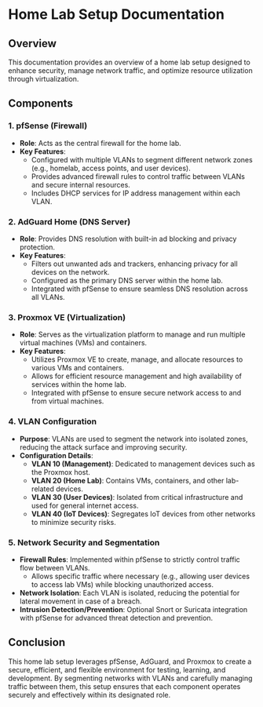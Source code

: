 # Home Lab Setup Documentation

## Overview

This documentation provides an overview of a home lab setup designed to enhance security, manage network traffic, and optimize resource utilization through virtualization.

## Components

### 1. **pfSense (Firewall)**
- **Role**: Acts as the central firewall for the home lab.
- **Key Features**:
  - Configured with multiple VLANs to segment different network zones (e.g., homelab, access points, and user devices).
  - Provides advanced firewall rules to control traffic between VLANs and secure internal resources.
  - Includes DHCP services for IP address management within each VLAN.

### 2. **AdGuard Home (DNS Server)**
- **Role**: Provides DNS resolution with built-in ad blocking and privacy protection.
- **Key Features**:
  - Filters out unwanted ads and trackers, enhancing privacy for all devices on the network.
  - Configured as the primary DNS server within the home lab.
  - Integrated with pfSense to ensure seamless DNS resolution across all VLANs.

### 3. **Proxmox VE (Virtualization)**
- **Role**: Serves as the virtualization platform to manage and run multiple virtual machines (VMs) and containers.
- **Key Features**:
  - Utilizes Proxmox VE to create, manage, and allocate resources to various VMs and containers.
  - Allows for efficient resource management and high availability of services within the home lab.
  - Integrated with pfSense to ensure secure network access to and from virtual machines.

### 4. **VLAN Configuration**
- **Purpose**: VLANs are used to segment the network into isolated zones, reducing the attack surface and improving security.
- **Configuration Details**:
  - **VLAN 10 (Management)**: Dedicated to management devices such as the Proxmox host.
  - **VLAN 20 (Home Lab)**: Contains VMs, containers, and other lab-related devices.
  - **VLAN 30 (User Devices)**: Isolated from critical infrastructure and used for general internet access.
  - **VLAN 40 (IoT Devices)**: Segregates IoT devices from other networks to minimize security risks.

### 5. **Network Security and Segmentation**
- **Firewall Rules**: Implemented within pfSense to strictly control traffic flow between VLANs.
  - Allows specific traffic where necessary (e.g., allowing user devices to access lab VMs) while blocking unauthorized access.
- **Network Isolation**: Each VLAN is isolated, reducing the potential for lateral movement in case of a breach.
- **Intrusion Detection/Prevention**: Optional Snort or Suricata integration with pfSense for advanced threat detection and prevention.

## Conclusion

This home lab setup leverages pfSense, AdGuard, and Proxmox to create a secure, efficient, and flexible environment for testing, learning, and development. By segmenting networks with VLANs and carefully managing traffic between them, this setup ensures that each component operates securely and effectively within its designated role.
